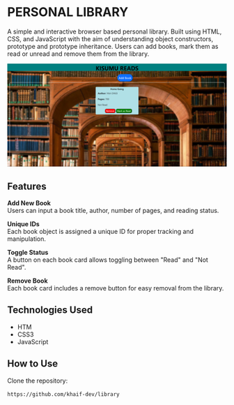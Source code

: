 # PERSONAL LIBRARY

A simple and interactive browser based personal library. Built using HTML, CSS, and JavaScript with the aim of understanding object constructors, prototype  and prototype inheritance.
Users can add books, mark them as read or unread and remove them from the library.

![image alt](https://github.com/khaif-dev/library/blob/0c0a60364d520562212d45b8a7ae2bf163e032d2/Screenshot%202025-07-25%20095113.png)
## Features

**Add New Book**  
  Users can input a book title, author, number of pages, and reading status.  
  
**Unique IDs**  
  Each book object is assigned a unique ID for proper tracking and manipulation.  
  
**Toggle Status**  
  A button on each book card allows toggling between "Read" and "Not Read".  
  
**Remove Book**  
  Each book card includes a remove button for easy removal from the library.

## Technologies Used
- HTM
- CSS3
- JavaScript 

## How to Use

Clone the repository:
   ```bash
   https://github.com/khaif-dev/library



  
